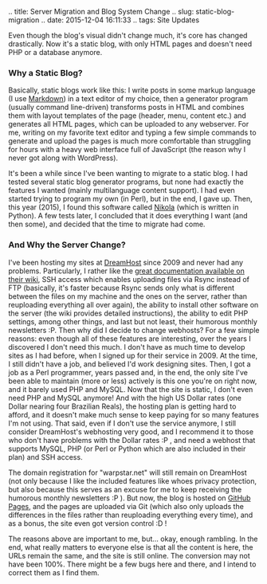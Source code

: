 .. title: Server Migration and Blog System Change
.. slug: static-blog-migration
.. date: 2015-12-04 16:11:33
.. tags: Site Updates

Even though the blog's visual didn't change much, it's core has changed drastically. Now it's a static blog, with only HTML pages and doesn't need PHP or a database anymore.

### Why a Static Blog?

Basically, static blogs work like this: I write posts in some markup language (I use [Markdown][mdhp]) in a text editor of my choice, then a generator program (usually command line-driven) transforms posts in HTML and combines them with layout templates of the page (header, menu, content etc.) and generates all HTML pages, which can be uploaded to any webserver. For me, writing on my favorite text editor and typing a few simple commands to generate and upload the pages is much more comfortable than struggling for hours with a heavy web interface full of JavaScript (the reason why I never got along with WordPress).

It's been a while since I've been wanting to migrate to a static blog. I had tested several static blog generator programs, but none had exactly the features I wanted (mainly multilanguage content support). I had even started trying to program my own (in Perl), but in the end, I gave up. Then, this year (2015), I found this software called [Nikola][nikolahp] (which is written in Python). A few tests later, I concluded that it does everything I want (and then some), and decided that the time to migrate had come.

### And Why the Server Change?

I've been hosting my sites at [DreamHost][dhhp] since 2009 and never had any problems. Particularly, I rather like the [great documentation available on their wiki][dhwiki], SSH access which enables uploading files via Rsync instead of FTP (basically, it's faster because Rsync sends only what is different between the files on my machine and the ones on the server, rather than reuploading everything all over again), the ability to install other software on the server (the wiki provides detailed instructions), the ability to edit PHP settings, among other things, and last but not least, their humorous monthly newsletters :P. Then why did I decide to change webhosts? For a few simple reasons: even though all of these features are interesting, over the years I discovered I don't need this much. I don't have as much time to develop sites as I had before, when I signed up for their service in 2009. At the time, I still didn't have a job, and believed I'd work designing sites. Then, I got a job as a Perl programmer, years passed and, in the end, the only site I've been able to maintain (more or less) actively is this one you're on right now, and it barely used PHP and MySQL. Now that the site is static, I don't even need PHP and MySQL anymore! And with the high US Dollar rates (one Dollar nearing four Brazilian Reals), the hosting plan is getting hard to afford, and it doesn't make much sense to keep paying for so many features I'm not using. That said, even if I don't use the service anymore, I still consider DreamHost's webhosting very good, and I recommend it to those who don't have problems with the Dollar rates :P , and need a webhost that supports MySQL, PHP (or Perl or Python which are also included in their plan) and SSH access.

The domain registration for "warpstar.net" will still remain on DreamHost (not only because I like the included features like whoes privacy protection, but also because this serves as an excuse for me to keep receiving the humorous monthly newsletters :P ). But now, the blog is hosted on [GitHub Pages][ghpageshp], and the pages are uploaded via Git (which also only uploads the differences in the files rather than reuploading everything every time), and as a bonus, the site even got version control :D !

The reasons above are important to me, but... okay, enough rambling. In the end, what really matters to everyone else is that all the content is here, the URLs remain the same, and the site is still online. The conversion may not have been 100%. There might be a few bugs here and there, and I intend to correct them as I find them.




[mdhp]: https://daringfireball.net/projects/markdown/
[nikolahp]: https://getnikola.com/
[dhhp]: http://www.dreamhost.com/r.cgi?362621
[dhwiki]: http://wiki.dreamhost.com/
[ghpageshp]: https://pages.github.com/